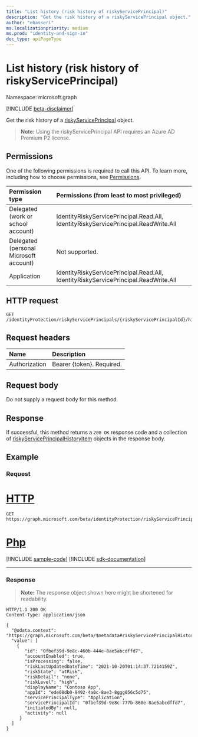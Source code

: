 ```yaml
---
title: "List history (risk history of riskyServicePrincipal)"
description: "Get the risk history of a riskyServicePrincipal object."
author: "ebasseri"
ms.localizationpriority: medium
ms.prod: "identity-and-sign-in"
doc_type: apiPageType
---
```


# List history (risk history of riskyServicePrincipal)
Namespace: microsoft.graph

[!INCLUDE [beta-disclaimer](../../includes/beta-disclaimer.md)]

Get the risk history of a [riskyServicePrincipal](../resources/riskyServicePrincipal.md) object.

>**Note:** Using the riskyServicePrincipal API requires an Azure AD Premium P2 license.

## Permissions
One of the following permissions is required to call this API. To learn more, including how to choose permissions, see [Permissions](/graph/permissions-reference).

|Permission type|Permissions (from least to most privileged)|
|:---|:---|
|Delegated (work or school account)|IdentityRiskyServicePrincipal.Read.All, IdentityRiskyServicePrincipal.ReadWrite.All|
|Delegated (personal Microsoft account)|Not supported.|
|Application|IdentityRiskyServicePrincipal.Read.All, IdentityRiskyServicePrincipal.ReadWrite.All|

## HTTP request

<!-- {
  "blockType": "ignored"
}
-->
``` http
GET /identityProtection/riskyServicePrincipals/{riskyServicePrincipalId}/history 
```
## Request headers
|Name|Description|
|:---|:---|
|Authorization|Bearer {token}. Required.|

## Request body
Do not supply a request body for this method.

## Response

If successful, this method returns a `200 OK` response code and a collection of [riskyServicePrincipalHistoryItem](../resources/riskyserviceprincipalhistoryitem.md) objects in the response body.

## Example

### Request

# [HTTP](#tab/http)
<!-- {
  "blockType": "request",
  "name": "list_riskyserviceprincipalhistoryitem"
}
-->
``` http
GET https://graph.microsoft.com/beta/identityProtection/riskyServicePrincipals/{riskyServicePrincipalId}/history
```

# [Php](#tab/php)
[!INCLUDE [sample-code](../includes/snippets/php/list-riskyserviceprincipalhistoryitem-php-snippets.md)]
[!INCLUDE [sdk-documentation](../includes/snippets/snippets-sdk-documentation-link.md)]

---



### Response
>**Note:** The response object shown here might be shortened for readability.
<!-- {
  "blockType": "response",
  "truncated": true,
  "@odata.type": "Collection(microsoft.graph.riskyServicePrincipalHistoryItem)"
}
-->
``` http
HTTP/1.1 200 OK
Content-Type: application/json

{
  "@odata.context": "https://graph.microsoft.com/beta/$metadata#riskyServicePrincipalHistoryItem",
  "value": [
    {
       "id": "0fbef39d-9e8c-460b-444e-8ae5abcdffd7",
       "accountEnabled": true,
       "isProcessing": false,
       "riskLastUpdatedDateTime": "2021-10-20T01:14:37.7214159Z",
       "riskState": "atRisk",
       "riskDetail": "none",
       "riskLevel": "high",
       "displayName": "Contoso App",
       "appId": "ede08db0-9492-4a0c-8ae3-8ggg056c5d75",
       "servicePrincipalType": "Application",
       "servicePrincipalId": "0fbef39d-9e8c-777b-860e-8ae5abcdffd7",
       "initiatedBy": null,
       "activity": null
     }
  ]
}
```
